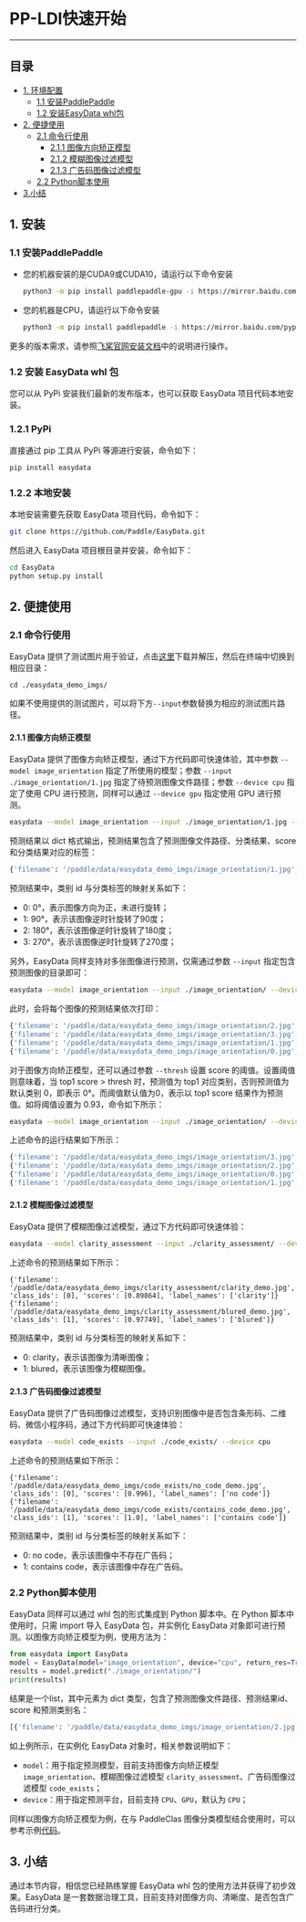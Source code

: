 # PP-LDI快速开始

------


## 目录


- [1. 环境配置](#1)
  - [1.1 安装PaddlePaddle](#11)
  - [1.2 安装EasyData whl包](#12)
- [2. 便捷使用](#2)
  - [2.1 命令行使用](#21)
      - [2.1.1 图像方向矫正模型](#211)
      - [2.1.2 模糊图像过滤模型](#212)
      - [2.1.3 广告码图像过滤模型](#232)
  - [2.2 Python脚本使用](#22)
- [3.小结](#3)


<a name="1"></a>
## 1. 安装

<a name="11"></a>
### 1.1 安装PaddlePaddle

- 您的机器安装的是CUDA9或CUDA10，请运行以下命令安装

  ```bash
  python3 -m pip install paddlepaddle-gpu -i https://mirror.baidu.com/pypi/simple
  ```

- 您的机器是CPU，请运行以下命令安装

  ```bash
  python3 -m pip install paddlepaddle -i https://mirror.baidu.com/pypi/simple
  ```

更多的版本需求，请参照[飞桨官网安装文档](https://www.paddlepaddle.org.cn/install/quick)中的说明进行操作。

<a name="12"></a>
### 1.2 安装 EasyData whl 包

您可以从 PyPi 安装我们最新的发布版本，也可以获取 EasyData 项目代码本地安装。

<a name="121"></a>
### 1.2.1 PyPi

直接通过 pip 工具从 PyPi 等源进行安装，命令如下：

```bash
pip install easydata
```

<a name="122"></a>
### 1.2.2 本地安装

本地安装需要先获取 EasyData 项目代码，命令如下：

```bash
git clone https://github.com/Paddle/EasyData.git
```

然后进入 EasyData 项目根目录并安装，命令如下：

```bash
cd EasyData
python setup.py install
```

<a name="2"></a>
## 2. 便捷使用
<a name="21"></a>
### 2.1 命令行使用

EasyData 提供了测试图片用于验证，点击[这里](https://paddleclas.bj.bcebos.com/data/PULC/easydata_demo_imgs.tar)下载并解压，然后在终端中切换到相应目录：

```
cd ./easydata_demo_imgs/
```

如果不使用提供的测试图片，可以将下方`--input`参数替换为相应的测试图片路径。

<a name="211"></a>

#### 2.1.1 图像方向矫正模型

EasyData 提供了图像方向矫正模型，通过下方代码即可快速体验，其中参数 `--model image_orientation` 指定了所使用的模型；参数 `--input ./image_orientation/1.jpg` 指定了待预测图像文件路径；参数 `--device cpu` 指定了使用 CPU 进行预测，同样可以通过 `--device gpu` 指定使用 GPU 进行预测。

```bash
easydata --model image_orientation --input ./image_orientation/1.jpg --device cpu
```

预测结果以 dict 格式输出，预测结果包含了预测图像文件路径、分类结果、score 和分类结果对应的标签：

```bash
{'filename': '/paddle/data/easydata_demo_imgs/image_orientation/1.jpg', 'class_ids': 1, 'scores': 0.9346007, 'label_names': '90°'}
```

预测结果中，类别 id 与分类标签的映射关系如下：

* 0: 0°，表示图像方向为正，未进行旋转；
* 1: 90°，表示该图像逆时针旋转了90度；
* 2: 180°，表示该图像逆时针旋转了180度；
* 3: 270°，表示该图像逆时针旋转了270度；

另外，EasyData 同样支持对多张图像进行预测，仅需通过参数 `--input` 指定包含预测图像的目录即可：

```bash
easydata --model image_orientation --input ./image_orientation/ --device cpu
```

此时，会将每个图像的预测结果依次打印：

```bash
{'filename': '/paddle/data/easydata_demo_imgs/image_orientation/2.jpg', 'class_ids': 2, 'scores': 0.9217471, 'label_names': '180°'}
{'filename': '/paddle/data/easydata_demo_imgs/image_orientation/3.jpg', 'class_ids': 3, 'scores': 0.9218502, 'label_names': '270°'}
{'filename': '/paddle/data/easydata_demo_imgs/image_orientation/1.jpg', 'class_ids': 1, 'scores': 0.9346007, 'label_names': '90°'}
{'filename': '/paddle/data/easydata_demo_imgs/image_orientation/0.jpg', 'class_ids': 0, 'scores': 0.9267141, 'label_names': '0°'}
```

对于图像方向矫正模型，还可以通过参数 `--thresh` 设置 score 的阈值。设置阈值则意味着，当 top1 score > thresh 时，预测值为 top1 对应类别，否则预测值为默认类别 0，即表示 0°。而阈值默认值为0，表示以 top1 score 结果作为预测值。如将阈值设置为 0.93，命令如下所示：

```bash
easydata --model image_orientation --input ./image_orientation/ --device cpu --thresh 0.93
```

上述命令的运行结果如下所示：

```bash
{'filename': '/paddle/data/easydata_demo_imgs/image_orientation/3.jpg', 'class_ids': 0, 'scores': 0.023812257, 'label_names': '0°'}
{'filename': '/paddle/data/easydata_demo_imgs/image_orientation/2.jpg', 'class_ids': 0, 'scores': 0.02494335, 'label_names': '0°'}
{'filename': '/paddle/data/easydata_demo_imgs/image_orientation/0.jpg', 'class_ids': 0, 'scores': 0.92671424, 'label_names': '0°'}
{'filename': '/paddle/data/easydata_demo_imgs/image_orientation/1.jpg', 'class_ids': 1, 'scores': 0.93460053, 'label_names': '90°'}
```

<a name="212"></a>

#### 2.1.2 模糊图像过滤模型

EasyData 提供了模糊图像过滤模型，通过下方代码即可快速体验：

``` bash
easydata --model clarity_assessment --input ./clarity_assessment/ --device cpu
```

上述命令的预测结果如下所示：

```text
{'filename': '/paddle/data/easydata_demo_imgs/clarity_assessment/clarity_demo.jpg', 'class_ids': [0], 'scores': [0.89864], 'label_names': ['clarity']}
{'filename': '/paddle/data/easydata_demo_imgs/clarity_assessment/blured_demo.jpg', 'class_ids': [1], 'scores': [0.97749], 'label_names': ['blured']}
```

预测结果中，类别 id 与分类标签的映射关系如下：

* 0: clarity，表示该图像为清晰图像；
* 1: blured，表示该图像为模糊图像。

<a name="213"></a>

#### 2.1.3 广告码图像过滤模型

EasyData 提供了广告码图像过滤模型，支持识别图像中是否包含条形码、二维码、微信小程序码，通过下方代码即可快速体验：

``` bash
easydata --model code_exists --input ./code_exists/ --device cpu
```

上述命令的预测结果如下所示：

```text
{'filename': '/paddle/data/easydata_demo_imgs/code_exists/no_code_demo.jpg', 'class_ids': [0], 'scores': [0.996], 'label_names': ['no code']}
{'filename': '/paddle/data/easydata_demo_imgs/code_exists/contains_code_demo.jpg', 'class_ids': [1], 'scores': [1.0], 'label_names': ['contains code']}
```

预测结果中，类别 id 与分类标签的映射关系如下：

* 0: no code，表示该图像中不存在广告码；
* 1: contains code，表示该图像中存在广告码。

<a name="22"></a>

### 2.2 Python脚本使用

EasyData 同样可以通过 whl 包的形式集成到 Python 脚本中。在 Python 脚本中使用时，只需 import 导入 EasyData 包，并实例化 EasyData 对象即可进行预测。以图像方向矫正模型为例，使用方法为：

```python
from easydata import EasyData
model = EasyData(model="image_orientation", device="cpu", return_res=True, print_res=False)
results = model.predict("./image_orientation/")
print(results)
```

结果是一个list，其中元素为 dict 类型，包含了预测图像文件路径、预测结果id、score 和预测类别名：

```bash
[{'filename': '/paddle/data/easydata_demo_imgs/image_orientation/2.jpg', 'class_ids': 2, 'scores': 0.92174697, 'label_names': '180°'}, {'filename': '/paddle/data/easydata_demo_imgs/image_orientation/3.jpg', 'class_ids': 3, 'scores': 0.9218502, 'label_names': '270°'}, {'filename': '/paddle/data/easydata_demo_imgs/image_orientation/1.jpg', 'class_ids': 1, 'scores': 0.93460053, 'label_names': '90°'}, {'filename': '/paddle/data/easydata_demo_imgs/image_orientation/0.jpg', 'class_ids': 0, 'scores': 0.92671424, 'label_names': '0°'}]
```

如上例所示，在实例化 EasyData 对象时，相关参数说明如下：

* `model`：用于指定预测模型，目前支持图像方向矫正模型 `image_orientation`、模糊图像过滤模型 `clarity_assessment`、广告码图像过滤模型 `code_exists`；
* `device`：用于指定预测平台，目前支持 `CPU`、`GPU`，默认为 `CPU`；

同样以图像方向矫正模型为例，在与 PaddleClas 图像分类模型结合使用时，可以参考示例[代码](../../../deploy/python/ppldi/demo.py)。

## 3. 小结

通过本节内容，相信您已经熟练掌握 EasyData whl 包的使用方法并获得了初步效果。EasyData 是一套数据治理工具，目前支持对图像方向、清晰度、是否包含广告码进行分类。
